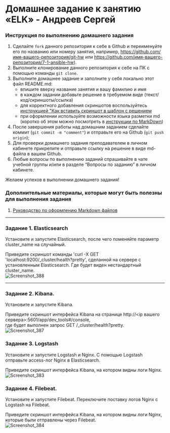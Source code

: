 # Домашнее задание к занятию «ELK» - Андреев Сергей


### Инструкция по выполнению домашнего задания

   1. Сделайте `fork` данного репозитория к себе в Github и переименуйте его по названию или номеру занятия, например, https://github.com/имя-вашего-репозитория/git-hw или  https://github.com/имя-вашего-репозитория/7-1-ansible-hw).
   2. Выполните клонирование данного репозитория к себе на ПК с помощью команды `git clone`.
   3. Выполните домашнее задание и заполните у себя локально этот файл README.md:
      - впишите вверху название занятия и вашу фамилию и имя
      - в каждом задании добавьте решение в требуемом виде (текст/код/скриншоты/ссылка)
      - для корректного добавления скриншотов воспользуйтесь [инструкцией "Как вставить скриншот в шаблон с решением](https://github.com/netology-code/sys-pattern-homework/blob/main/screen-instruction.md)
      - при оформлении используйте возможности языка разметки md (коротко об этом можно посмотреть в [инструкции  по MarkDown](https://github.com/netology-code/sys-pattern-homework/blob/main/md-instruction.md))
   4. После завершения работы над домашним заданием сделайте коммит (`git commit -m "comment"`) и отправьте его на Github (`git push origin`);
   5. Для проверки домашнего задания преподавателем в личном кабинете прикрепите и отправьте ссылку на решение в виде md-файла в вашем Github.
   6. Любые вопросы по выполнению заданий спрашивайте в чате учебной группы и/или в разделе “Вопросы по заданию” в личном кабинете.
   
Желаем успехов в выполнении домашнего задания!
   
### Дополнительные материалы, которые могут быть полезны для выполнения задания

1. [Руководство по оформлению Markdown файлов](https://gist.github.com/Jekins/2bf2d0638163f1294637#Code)

---

### Задание 1. Elasticsearch

Установите и запустите Elasticsearch, после чего поменяйте параметр cluster_name на случайный.  

Приведите скриншот команды 'curl -X GET 'localhost:9200/_cluster/health?pretty', сделанной на сервере с  
установленным Elasticsearch. Где будет виден нестандартный cluster_name.  
![Screenshot_388](https://github.com/SergeiViktorovich/gitlab-hw/assets/143599204/a8ccbb05-6ca1-41bc-981c-e5a40bd80743)  
 
---

### Задание 2. Kibana.

Установите и запустите Kibana.  

Приведите скриншот интерфейса Kibana на странице http://<ip вашего сервера>:5601/app/dev_tools#/console,  
где будет выполнен запрос GET /_cluster/health?pretty.  
![Screenshot_387](https://github.com/SergeiViktorovich/gitlab-hw/assets/143599204/5761563b-f2a9-4883-9eec-f4417a144b33)  

### Задание 3. Logstash

Установите и запустите Logstash и Nginx. С помощью Logstash отправьте access-лог Nginx в Elasticsearch.  

Приведите скриншот интерфейса Kibana, на котором видны логи Nginx.  
![Screenshot_383](https://github.com/SergeiViktorovich/gitlab-hw/assets/143599204/44372e15-82de-432b-9148-88f978d4e0d7)  

### Задание 4. Filebeat.

Установите и запустите Filebeat. Переключите поставку логов Nginx с Logstash на Filebeat.  

Приведите скриншот интерфейса Kibana, на котором видны логи Nginx, которые были отправлены через Filebeat.  
![Screenshot_384](https://github.com/SergeiViktorovich/gitlab-hw/assets/143599204/07821320-00a1-40ae-8256-66205a31e1b1)  

